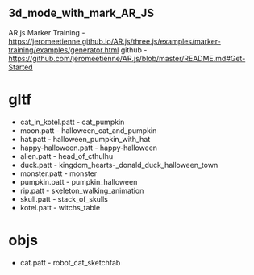 ## 3d_mode_with_mark_AR_JS
AR.js Marker Training - https://jeromeetienne.github.io/AR.js/three.js/examples/marker-training/examples/generator.html
github - https://github.com/jeromeetienne/AR.js/blob/master/README.md#Get-Started

# gltf
- cat_in_kotel.patt - cat_pumpkin
- moon.patt - halloween_cat_and_pumpkin
- hat.patt - halloween_pumpkin_with_hat
- happy-halloween.patt - happy-halloween
- alien.patt - head_of_cthulhu
- duck.patt - kingdom_hearts-_donald_duck_halloween_town
- monster.patt - monster
- pumpkin.patt - pumpkin_halloween
- rip.patt - skeleton_walking_animation
- skull.patt - stack_of_skulls
- kotel.patt - witchs_table

# objs
- cat.patt - robot_cat_sketchfab

